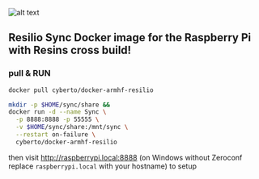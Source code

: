 ![alt text](https://dockerbuildbadges.quelltext.eu/status.svg?organization=cyberto&repository=docker-armhf-resilio "Dockerhub")

Resilio Sync Docker image for the Raspberry Pi with Resins cross build!
---

### pull & RUN

```bash
docker pull cyberto/docker-armhf-resilio
```

```bash
mkdir -p $HOME/sync/share &&
docker run -d --name Sync \
  -p 8888:8888 -p 55555 \
  -v $HOME/sync/share:/mnt/sync \
  --restart on-failure \
  cyberto/docker-armhf-resilio
```

then visit http://raspberrypi.local:8888 (on Windows without Zeroconf replace `raspberrypi.local` with your hostname) to setup

